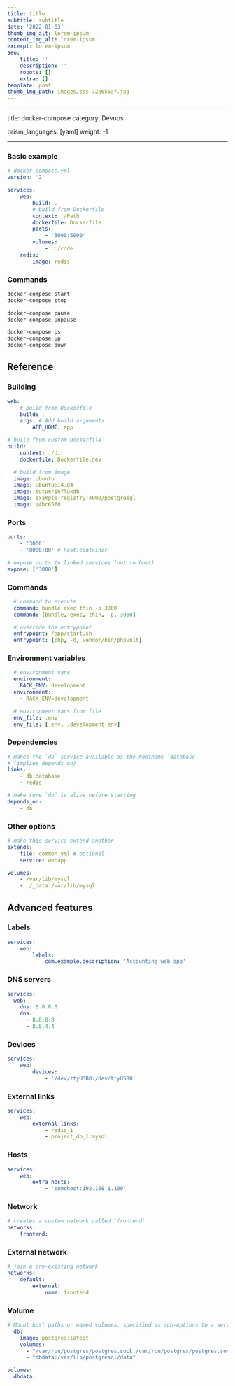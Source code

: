 ```yaml
---
title: title
subtitle: subtitle
date: '2022-01-03'
thumb_img_alt: lorem-ipsum
content_img_alt: lorem-ipsum
excerpt: lorem-ipsum
seo:
    title: ''
    description: ''
    robots: []
    extra: []
template: post
thumb_img_path: images/css-72a655a7.jpg
---
```


---

title: docker-compose
category: Devops

prism_languages: [yaml]
weight: -1

---

### Basic example

```yaml
# docker-compose.yml
version: '2'

services:
    web:
        build: .
        # build from Dockerfile
        context: ./Path
        dockerfile: Dockerfile
        ports:
            - '5000:5000'
        volumes:
            - .:/code
    redis:
        image: redis
```

### Commands

```sh
docker-compose start
docker-compose stop
```

```sh
docker-compose pause
docker-compose unpause
```

```sh
docker-compose ps
docker-compose up
docker-compose down
```

## Reference

### Building

```yaml
web:
    # build from Dockerfile
    build: .
    args: # Add build arguments
        APP_HOME: app
```

```yaml
# build from custom Dockerfile
build:
    context: ./dir
    dockerfile: Dockerfile.dev
```

```yaml
  # build from image
  image: ubuntu
  image: ubuntu:14.04
  image: tutum/influxdb
  image: example-registry:4000/postgresql
  image: a4bc65fd
```

### Ports

```yaml
ports:
    - '3000'
    - '8000:80' # host:container
```

```yaml
# expose ports to linked services (not to host)
expose: ['3000']
```

### Commands

```yaml
  # command to execute
  command: bundle exec thin -p 3000
  command: [bundle, exec, thin, -p, 3000]
```

```yaml
  # override the entrypoint
  entrypoint: /app/start.sh
  entrypoint: [php, -d, vendor/bin/phpunit]
```

### Environment variables

```yaml
  # environment vars
  environment:
    RACK_ENV: development
  environment:
    - RACK_ENV=development
```

```yaml
  # environment vars from file
  env_file: .env
  env_file: [.env, .development.env]
```

### Dependencies

```yaml
# makes the `db` service available as the hostname `database`
# (implies depends_on)
links:
    - db:database
    - redis
```

```yaml
# make sure `db` is alive before starting
depends_on:
    - db
```

### Other options

```yaml
# make this service extend another
extends:
    file: common.yml # optional
    service: webapp
```

```yaml
volumes:
    - /var/lib/mysql
    - ./_data:/var/lib/mysql
```

## Advanced features

### Labels

```yaml
services:
    web:
        labels:
            com.example.description: 'Accounting web app'
```

### DNS servers

```yaml
services:
  web:
    dns: 8.8.8.8
    dns:
      - 8.8.8.8
      - 8.8.4.4
```

### Devices

```yaml
services:
    web:
        devices:
            - '/dev/ttyUSB0:/dev/ttyUSB0'
```

### External links

```yaml
services:
    web:
        external_links:
            - redis_1
            - project_db_1:mysql
```

### Hosts

```yaml
services:
    web:
        extra_hosts:
            - 'somehost:192.168.1.100'
```

### Network

```yaml
# creates a custom network called `frontend`
networks:
    frontend:
```

### External network

```yaml
# join a pre-existing network
networks:
    default:
        external:
            name: frontend
```

### Volume

```yaml
# Mount host paths or named volumes, specified as sub-options to a service
  db:
    image: postgres:latest
    volumes:
      - "/var/run/postgres/postgres.sock:/var/run/postgres/postgres.sock"
      - "dbdata:/var/lib/postgresql/data"

volumes:
  dbdata:
```
